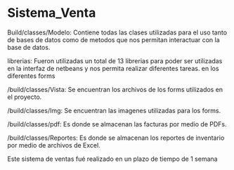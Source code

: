 # Sistema_Venta
Build/classes/Modelo:
Contiene todas las clases utilizadas para el uso tanto de bases de datos como de metodos que nos permitan interactuar con la base de datos.

librerias:
Fueron utilizadas un total de 13 librerias para poder ser utilizadas en la interfaz de netbeans y nos permita realizar diferentes tareas.
en los diferentes forms

/build/classes/Vista:
Se encuentran los archivos de los forms utilizados en el proyecto.

/build/classes/Img:
Se encuentran las imagenes utilizadas para los forms.

/build/classes/pdf:
Es donde se almacenan las facturas por medio de PDFs.

/build/classes/Reportes:
Es donde se almacenan los reportes de inventario por medio de archivos de Excel.

Este sistema de ventas fué realizado en un plazo de tiempo de 1 semana
